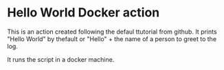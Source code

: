 # Hello World Docker action

This is an action created following the defaul ttutorial from github. It prints "Hello World" by thefault or "Hello" + the name of a person to greet to the log. 

It runs the script in a docker machine.
